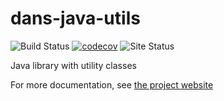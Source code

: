 dans-java-utils
===============

![Build Status](https://github.com/DANS-KNAW/dans-java-utils/actions/workflows/build.yml/badge.svg)
[![codecov](https://codecov.io/gh/DANS-KNAW/dans-java-utils/branch/master/graph/badge.svg)](https://codecov.io/gh/DANS-KNAW/dans-java-utils)
![Site Status](https://github.com/DANS-KNAW/dans-java-utils/actions/workflows/docs.yml/badge.svg)

Java library with utility classes

For more documentation, see [the project website](https://dans-knaw.github.io/dans-java-utils/)

